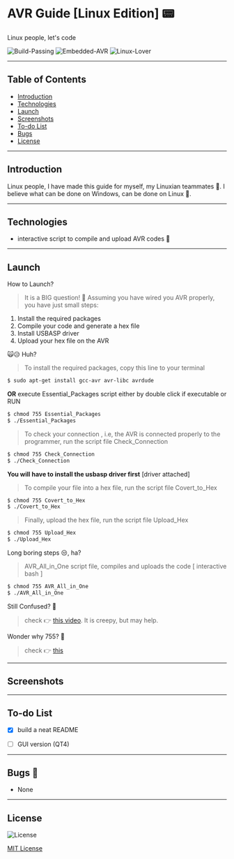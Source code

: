 
# AVR Guide **[Linux Edition]** 📟

Linux people, let's code

![Build-Passing][1] ![Embedded-AVR][2] ![Linux-Lover][3]

[1]: https://img.shields.io/:Build-Passing-whiteGreen.svg?style=round-square
[2]: https://img.shields.io/:Embedded-AVR-yellow.svg?style=round-square
[3]: https://img.shields.io/:Linux-Lover-maroon.svg?style=round-square


---

## Table of Contents
* [Introduction][10]
* [Technologies][11]
* [Launch][12]
* [Screenshots][13]
* [To-do List][15]
* [Bugs][16]
* [License][17]


[10]: https://github.com/Hagar-Usama/AVR#introduction

[11]: https://github.com/Hagar-Usama/AVR#technologies

[12]: https://github.com/Hagar-Usama/AVR#launch

[13]: https://github.com/Hagar-Usama/AVR#screenshots

[15]: https://github.com/Hagar-Usama/AVR#to-do-list

[16]: https://github.com/Hagar-Usama/AVR#bugs

[17]: https://github.com/Hagar-Usama/AVR#license

---

## Introduction
Linux people, I have made this guide for myself, my Linuxian teammates 💖.
I believe what can be done on Windows, can be done on Linux 🐧.

---

## Technologies

* interactive script to compile and upload AVR codes 🙌
---

## Launch

 How to Launch?
 > It is a BIG question! 🙆 Assuming you have wired you AVR properly, you have just small steps:
 1. Install the required packages
 1. Compile your code and generate a hex file
 1. Install USBASP driver
 1. Upload your hex file on the AVR


🙀😥 Huh?
 > To install the required packages, copy this line to your terminal
 ``` bash
$ sudo apt-get install gcc-avr avr-libc avrdude
 ```
**OR** execute Essential_Packages script either by double click if executable or RUN
```  bash
$ chmod 755 Essential_Packages
$ ./Essential_Packages
```



> To check your connection , i.e, the AVR is connected properly to the programmer, run the script file Check_Connection
``` bash
$ chmod 755 Check_Connection
$ ./Check_Connection
```
**You will have to install the usbasp driver first** [driver attached]



> To compile your file into a hex file, run the script file Covert_to_Hex
``` bash
$ chmod 755 Covert_to_Hex
$ ./Covert_to_Hex
```


> Finally, upload the hex file, run the script file Upload_Hex
``` bash
$ chmod 755 Upload_Hex
$ ./Upload_Hex
```

Long boring steps 😒, ha?
>  AVR_All_in_One script file, compiles and uploads the code [ interactive bash ]
``` bash
$ chmod 755 AVR_All_in_One
$ ./AVR_All_in_One
```

Still Confused? 🤔
>check  👉 [this video][31]. It is creepy, but may help.

Wonder why 755? 🤔

>check  👉 [this][30]

 [30]: https://technicalbud.com/chmod-file-permissions-775/
 [31]: https://www.youtube.com/watch?v=namySz6WsB0&feature=youtu.be
---


## Screenshots

---


## To-do List
* [x] build a neat README
* [ ] GUI version (QT4)



---

## Bugs 🐞
* None

---

## License
![License](http://img.shields.io/:License-MIT-blue.svg?style=round-square)

[MIT License](https://opensource.org/licenses/MIT "MIT")
